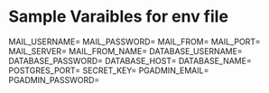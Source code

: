 # Sample Varaibles for env file

MAIL_USERNAME=
MAIL_PASSWORD=
MAIL_FROM=
MAIL_PORT=
MAIL_SERVER=
MAIL_FROM_NAME=
DATABASE_USERNAME=
DATABASE_PASSWORD=
DATABASE_HOST=
DATABASE_NAME=
POSTGRES_PORT=
SECRET_KEY=
PGADMIN_EMAIL=
PGADMIN_PASSWORD=